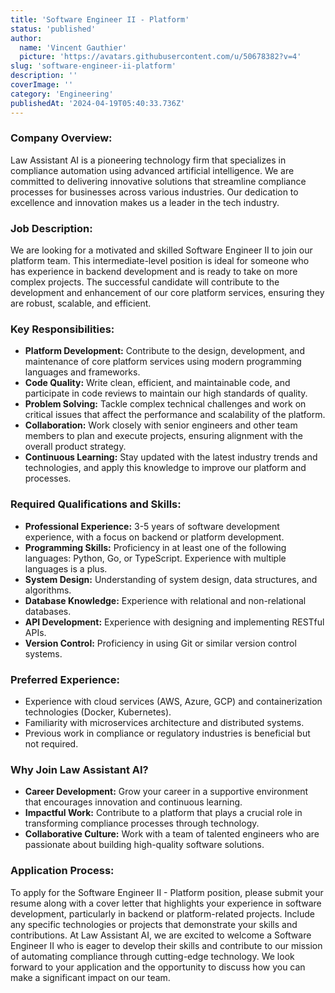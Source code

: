```yaml
---
title: 'Software Engineer II - Platform'
status: 'published'
author:
  name: 'Vincent Gauthier'
  picture: 'https://avatars.githubusercontent.com/u/50678382?v=4'
slug: 'software-engineer-ii-platform'
description: ''
coverImage: ''
category: 'Engineering'
publishedAt: '2024-04-19T05:40:33.736Z'
---
```


### **Company Overview:**

Law Assistant AI is a pioneering technology firm that specializes in compliance automation using advanced artificial intelligence. We are committed to delivering innovative solutions that streamline compliance processes for businesses across various industries. Our dedication to excellence and innovation makes us a leader in the tech industry.

### **Job Description:**

We are looking for a motivated and skilled Software Engineer II to join our platform team. This intermediate-level position is ideal for someone who has experience in backend development and is ready to take on more complex projects. The successful candidate will contribute to the development and enhancement of our core platform services, ensuring they are robust, scalable, and efficient.

### **Key Responsibilities:**

- **Platform Development:** Contribute to the design, development, and maintenance of core platform services using modern programming languages and frameworks.
- **Code Quality:** Write clean, efficient, and maintainable code, and participate in code reviews to maintain our high standards of quality.
- **Problem Solving:** Tackle complex technical challenges and work on critical issues that affect the performance and scalability of the platform.
- **Collaboration:** Work closely with senior engineers and other team members to plan and execute projects, ensuring alignment with the overall product strategy.
- **Continuous Learning:** Stay updated with the latest industry trends and technologies, and apply this knowledge to improve our platform and processes.

### **Required Qualifications and Skills:**

- **Professional Experience:** 3-5 years of software development experience, with a focus on backend or platform development.
- **Programming Skills:** Proficiency in at least one of the following languages: Python, Go, or TypeScript. Experience with multiple languages is a plus.
- **System Design:** Understanding of system design, data structures, and algorithms.
- **Database Knowledge:** Experience with relational and non-relational databases.
- **API Development:** Experience with designing and implementing RESTful APIs.
- **Version Control:** Proficiency in using Git or similar version control systems.

### **Preferred Experience:**

- Experience with cloud services (AWS, Azure, GCP) and containerization technologies (Docker, Kubernetes).
- Familiarity with microservices architecture and distributed systems.
- Previous work in compliance or regulatory industries is beneficial but not required.

### **Why Join Law Assistant AI?**

- **Career Development:** Grow your career in a supportive environment that encourages innovation and continuous learning.
- **Impactful Work:** Contribute to a platform that plays a crucial role in transforming compliance processes through technology.
- **Collaborative Culture:** Work with a team of talented engineers who are passionate about building high-quality software solutions.

### **Application Process:**

To apply for the Software Engineer II - Platform position, please submit your resume along with a cover letter that highlights your experience in software development, particularly in backend or platform-related projects. Include any specific technologies or projects that demonstrate your skills and contributions. At Law Assistant AI, we are excited to welcome a Software Engineer II who is eager to develop their skills and contribute to our mission of automating compliance through cutting-edge technology. We look forward to your application and the opportunity to discuss how you can make a significant impact on our team.